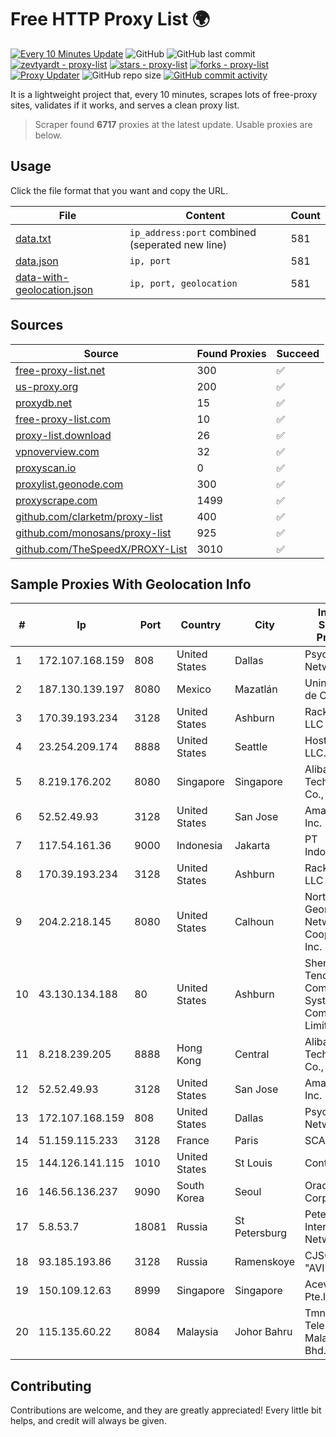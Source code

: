 
# Free HTTP Proxy List 🌍

[![Every 10 Minutes Update](https://github.com/mertguvencli/http-proxy-list/actions/workflows/main.yml/badge.svg?branch=main)](https://github.com/mertguvencli/http-proxy-list/actions/workflows/main.yml)
![GitHub](https://img.shields.io/github/license/mertguvencli/http-proxy-list)
![GitHub last commit](https://img.shields.io/github/last-commit/mertguvencli/http-proxy-list)
[![zevtyardt - proxy-list](https://img.shields.io/static/v1?label=zevtyardt&message=proxy-list&color=blue&logo=github)](https://github.com/zevtyardt/proxy-list "Go to GitHub repo")
[![stars - proxy-list](https://img.shields.io/github/stars/zevtyardt/proxy-list?style=social)](https://github.com/zevtyardt/proxy-list)
[![forks - proxy-list](https://img.shields.io/github/forks/zevtyardt/proxy-list?style=social)](https://github.com/zevtyardt/proxy-list)
[![Proxy Updater](https://github.com/zevtyardt/proxy-list/workflows/Proxy%20Updater/badge.svg)](https://github.com/zevtyardt/proxy-list/actions?query=workflow:"Proxy+Updater")
![GitHub repo size](https://img.shields.io/github/repo-size/zevtyardt/proxy-list)
[![GitHub commit activity](https://img.shields.io/github/commit-activity/m/zevtyardt/proxy-list?logo=commits)](https://github.com/zevtyardt/proxy-list/commits/main)

It is a lightweight project that, every 10 minutes, scrapes lots of free-proxy sites, validates if it works, and serves a clean proxy list.

> Scraper found **6717** proxies at the latest update. Usable proxies are below.

## Usage

Click the file format that you want and copy the URL.

|File|Content|Count|
|----|-------|-----|
|[data.txt](https://raw.githubusercontent.com/mertguvencli/http-proxy-list/main/proxy-list/data.txt)|`ip_address:port` combined (seperated new line)|581|
|[data.json](https://raw.githubusercontent.com/mertguvencli/http-proxy-list/main/proxy-list/data.json)|`ip, port`|581|
|[data-with-geolocation.json](https://raw.githubusercontent.com/mertguvencli/http-proxy-list/main/proxy-list/data-with-geolocation.json)|`ip, port, geolocation`|581|

## Sources

|Source|Found Proxies|Succeed|
|------|-------------|-------|
|[free-proxy-list.net](https://free-proxy-list.net)|300|✅|
|[us-proxy.org](https://www.us-proxy.org)|200|✅|
|[proxydb.net](http://proxydb.net)|15|✅|
|[free-proxy-list.com](https://free-proxy-list.com/?page=&port=&type%5B%5D=http&type%5B%5D=https&up_time=0&search=Search)|10|✅|
|[proxy-list.download](https://www.proxy-list.download/HTTP)|26|✅|
|[vpnoverview.com](https://vpnoverview.com/privacy/anonymous-browsing/free-proxy-servers)|32|✅|
|[proxyscan.io](https://www.proxyscan.io)|0|✅|
|[proxylist.geonode.com](https://proxylist.geonode.com/api/proxy-list?limit=300&page=1&sort_by=lastChecked&sort_type=desc&protocols=http,https)|300|✅|
|[proxyscrape.com](https://api.proxyscrape.com/v2/?request=displayproxies&protocol=http&timeout=10000&country=all&ssl=all&anonymity=all)|1499|✅|
|[github.com/clarketm/proxy-list](https://raw.githubusercontent.com/clarketm/proxy-list/master/proxy-list-raw.txt)|400|✅|
|[github.com/monosans/proxy-list](https://raw.githubusercontent.com/monosans/proxy-list/main/proxies/http.txt)|925|✅|
|[github.com/TheSpeedX/PROXY-List](https://raw.githubusercontent.com/TheSpeedX/PROXY-List/master/http.txt)|3010|✅|


## Sample Proxies With Geolocation Info

|#|Ip|Port|Country|City|Internet Service Provider|
|-|--|----|-------|----|-------------------------|
|1|172.107.168.159|808|United States|Dallas|Psychz Networks|
|2|187.130.139.197|8080|Mexico|Mazatlán|Uninet S.A. de C.V.|
|3|170.39.193.234|3128|United States|Ashburn|Rackdog, LLC|
|4|23.254.209.174|8888|United States|Seattle|Hostwinds LLC.|
|5|8.219.176.202|8080|Singapore|Singapore|Alibaba (US) Technology Co., Ltd.|
|6|52.52.49.93|3128|United States|San Jose|Amazon.com, Inc.|
|7|117.54.161.36|9000|Indonesia|Jakarta|PT IndoInternet|
|8|170.39.193.234|3128|United States|Ashburn|Rackdog, LLC|
|9|204.2.218.145|8080|United States|Calhoun|North Georgia Network Cooperative, Inc.|
|10|43.130.134.188|80|United States|Ashburn|Shenzhen Tencent Computer Systems Company Limited|
|11|8.218.239.205|8888|Hong Kong|Central|Alibaba (US) Technology Co., Ltd.|
|12|52.52.49.93|3128|United States|San Jose|Amazon.com, Inc.|
|13|172.107.168.159|808|United States|Dallas|Psychz Networks|
|14|51.159.115.233|3128|France|Paris|SCALEWAY|
|15|144.126.141.115|1010|United States|St Louis|Contabo Inc.|
|16|146.56.136.237|9090|South Korea|Seoul|Oracle Corporation|
|17|5.8.53.7|18081|Russia|St Petersburg|Petersburg Internet Network ltd|
|18|93.185.193.86|3128|Russia|Ramenskoye|CJSC "AVIEL"|
|19|150.109.12.63|8999|Singapore|Singapore|Aceville Pte.ltd|
|20|115.135.60.22|8084|Malaysia|Johor Bahru|Tmnet, Telekom Malaysia Bhd.|



## Contributing

Contributions are welcome, and they are greatly appreciated! Every
little bit helps, and credit will always be given.

